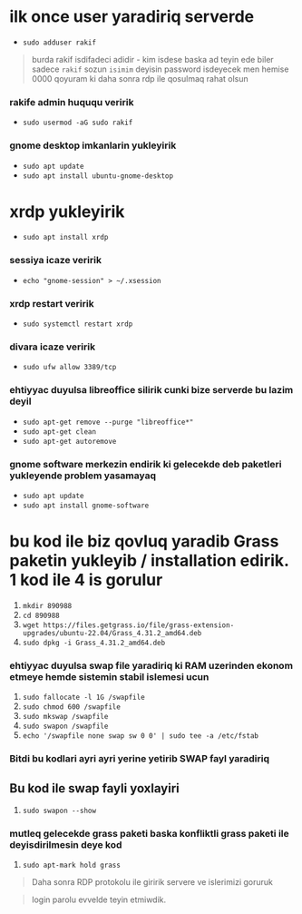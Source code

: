  # ilk once user yaradiriq serverde 
- `sudo adduser rakif`
> burda rakif isdifadeci adidir - kim isdese baska ad teyin ede biler sadece `rakif` sozun `isimim` deyisin
> password isdeyecek men hemise 0000 qoyuram ki daha sonra rdp ile qosulmaq rahat olsun

### rakife admin huququ veririk
-  `sudo usermod -aG sudo rakif`


### gnome desktop imkanlarin yukleyirik


- `sudo apt update`
- `sudo apt install ubuntu-gnome-desktop`




# xrdp yukleyirik

-  `sudo apt install xrdp`

###  sessiya icaze veririk
-  `echo "gnome-session" > ~/.xsession`

### xrdp restart veririk
- `sudo systemctl restart xrdp`

### divara icaze veririk
- `sudo ufw allow 3389/tcp`


### ehtiyyac duyulsa  libreoffice silirik cunki bize serverde bu lazim deyil

-  `sudo apt-get remove --purge "libreoffice*"`
-  `sudo apt-get clean`
-   `sudo apt-get autoremove`


### gnome software merkezin endirik ki gelecekde deb paketleri yukleyende problem yasamayaq

-  `sudo apt update`
-  `sudo apt install gnome-software`


# bu kod ile biz qovluq yaradib Grass paketin yukleyib / installation edirik.  1 kod ile 4 is gorulur


1. `mkdir 890988`
2. `cd 890988`
3. `wget https://files.getgrass.io/file/grass-extension-upgrades/ubuntu-22.04/Grass_4.31.2_amd64.deb`
4. `sudo dpkg -i Grass_4.31.2_amd64.deb`


### ehtiyyac duyulsa  swap file yaradiriq ki RAM uzerinden ekonom etmeye hemde sistemin stabil islemesi ucun
1. `sudo fallocate -l 1G /swapfile`
2. `sudo chmod 600 /swapfile`
3. `sudo mkswap /swapfile`
4. `sudo swapon /swapfile`
5. `echo '/swapfile none swap sw 0 0' | sudo tee -a /etc/fstab`

### Bitdi bu kodlari ayri ayri yerine yetirib SWAP fayl yaradiriq

## Bu kod ile swap fayli yoxlayiri

1. `sudo swapon --show`


### mutleq gelecekde grass paketi baska konfliktli grass paketi ile deyisdirilmesin deye kod
1. `sudo apt-mark hold grass`



> Daha sonra RDP protokolu ile giririk servere ve islerimizi goruruk

> login parolu evvelde teyin etmiwdik.
